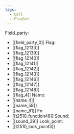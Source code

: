 ```yaml
---
tags:
  - Call
  - FlagSet
---
```

Field_party:
- [[field_party_0]]
Flag:
- [[flag_12133]]
- [[flag_12139]]
- [[flag_12140]]
- [[flag_12141]]
- [[flag_12142]]
- [[flag_12143]]
- [[flag_12146]]
- [[flag_12147]]
- [[flag_12148]]
- [[flag_4]]
Name:
- [[name_4]]
- [[name_58]]
- [[name_81]]
Fn:
- [[t2510_function46]]
Sound:
- [[sound_39]]
Look_point:
- [[t2510_look_point3]]
